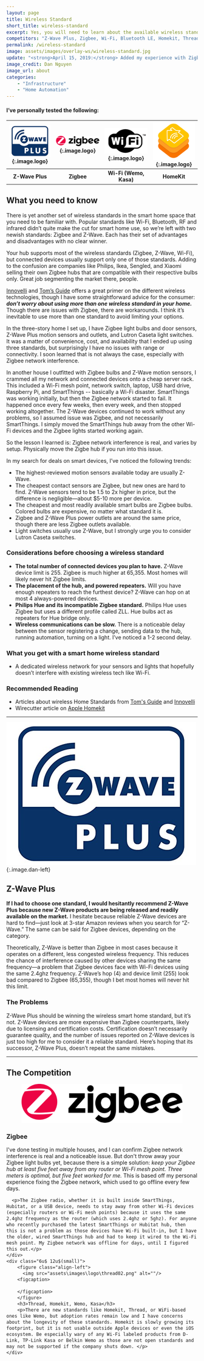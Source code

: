 ```yaml
---
layout: page
title: Wireless Standard
short_title: wireless-standard
excerpt: Yes, you will need to learn about the available wireless standards for smart homes to avoid buying the wrong sensors and lights.
competitors: "Z-Wave Plus, Zigbee, Wi-Fi, Bluetooth LE, Homekit, Thread"
permalink: /wireless-standard
image: assets/images/overlay-ws/wireless-standard.jpg
update: "<strong>April 15, 2019:</strong> Added my experience with Zigbee network interference."
image_credit: Dan Nguyen
image_url: about
categories: 
    - "Infrastructure"
    - "Home Automation"
---
```


<!--more-->

#### I’ve personally tested the following:

| ![Z-Wave](assets\images\logo\zwave.png){:.image.logo} | ![Zigbee](assets\images\logo\zigbee.png){:.image.logo} | ![Wi-Fi Based](assets\images\logo\wifi.png){:.image.logo} | ![Homekit](assets\images\logo\homekit.png){:.image.logo} |
|:-------:|:--------:|:---------:|:---------:|
| **Z-Wave Plus** | **Zigbee** | **Wi-Fi (Wemo, Kasa)** | **HomeKit** |


## What you need to know
There is yet another set of wireless standards in the smart home space that you need to be familiar with. Popular standards like Wi-Fi, Bluetooth, RF and infrared didn’t quite make the cut for smart home use, so we’re left with two newish standards: Zigbee and Z-Wave. Each has their set of advantages and disadvantages with no clear winner.

Your hub supports most of the wireless standards (Zigbee, Z-Wave, Wi-Fi), but connected devices usually support only one of those standards. Adding to the confusion are companies like Philips, Ikea, Sengled, and Xiaomi selling their own Zigbee hubs that are compatible with their respective bulbs only. Great job segmenting the market there, people.

[Innovelli](https://inovelli.com/z-wave-vs-zigbee-vs-bluetooth-vs-wifi-smart-home-technology/) and [Tom’s Guide](https://www.tomsguide.com/us/smart-home-wireless-network-primer,news-21085.html
) offers a great primer on the different wireless technologies, though I have some straightforward advice for the consumer: __*don’t worry about using more than one wireless standard in your home.*__ Though there are issues with Zigbee, there are workarounds. I think it’s inevitable to use more than one standard to avoid limiting your options.

In the three-story home I set up, I have Zigbee light bulbs and door sensors, Z-Wave Plus motion sensors and outlets, and Lutron Caseta light switches. It was a matter of convenience, cost, and availability that I ended up using three standards, but surprisingly I have no issues with range or connectivity. I soon learned that is not always the case, especially with Zigbee network interference.

In another house I outfitted with Zigbee bulbs and Z-Wave motion sensors, I crammed all my network and connected devices onto a cheap server rack. This included a Wi-Fi mesh point, network switch, laptop, USB hard drive, Raspberry Pi, and SmartThings -- basically a Wi-Fi disaster. SmartThings was working initially, but then the Zigbee network started to fail. It happened once every few weeks, then every week, and then stopped working altogether. The Z-Wave devices continued to work without any problems, so I assumed issue was Zigbee, and not necessarily SmartThings. I simply moved the SmartThings hub away from the other Wi-Fi devices and the Zigbee lights started working again.

So the lesson I learned is: Zigbee network interference is real, and varies by setup. Physically move the Zigbe hub if you run into this issue.

In my search for deals on smart devices, I’ve noticed the following trends:

- The highest-reviewed motion sensors available today are usually Z-Wave. 
- The cheapest contact sensors are Zigbee, but new ones are hard to find. Z-Wave sensors tend to be 1.5 to 2x higher in price, but the difference is negligible—about $5-10 more per device.
- The cheapest and most readily available smart bulbs are Zigbee bulbs. Colored bulbs are expensive, no matter what standard it is.
- Zigbee and Z-Wave Plus power outlets are around the same price, though there are less Zigbee outlets available.
- Light switches usually use Z-Wave, but I strongly urge you to consider Lutron Caseta switches.

### Considerations before choosing a wireless standard

<ul class="alt">
<li><strong>The total number of connected devices you plan to have.</strong> Z-Wave device limit is 255. Zigbee is much higher at 65,355. Most homes will likely never hit Zigbee limits.</li>
<li><strong>The placement of the hub, and powered repeaters.</strong> Will you have enough repeaters to reach the furthest device? Z-Wave can hop on at most 4 always-powered devices.</li>
<li><strong>Philips Hue and its incompatible Zigbee standard.</strong> Philips Hue uses Zigbee but uses a different profile called ZLL.  Hue bulbs act as repeaters for Hue bridge only.</li>
<li><strong>Wireless communications can be slow.</strong> There is a noticeable delay between the sensor registering a change, sending data to the hub, running automation, turning on a light. I’ve noticed a 1-2 second delay.</li>
</ul>

### What you get with a smart home wireless standard
<ul class="alt">
<li>A dedicated wireless network for your sensors and lights that hopefully doesn’t interfere with existing wireless tech like Wi-Fi.</li>
</ul>

### Recommended Reading

<ul class="alt">
<li>Articles about wireless Home Standards from <a href="https://www.tomsguide.com/us/smart-home-wireless-network-primer,news-21085.html">Tom's Guide</a> and <a href="https://inovelli.com/z-wave-vs-zigbee-vs-bluetooth-vs-wifi-smart-home-technology/">Innovelli</a></li>
<li>Wirecutter article on <a href="https://thewirecutter.com/reviews/building-a-smart-home-with-apples-homekit/">Apple Homekit</a></li>
</ul>


<!-- Product Review section -->
<hr class="minor" />

![Z-Wave](assets\images\logo\zwave.jpg){:.image.dan-left}

## Z-Wave Plus

**If I had to choose one standard, I would hesitantly recommend Z-Wave Plus because new Z-Wave products are being released and readily available on the market.** I hesitate because reliable Z-Wave devices are hard to find—just look at 3-star Amazon reviews when you search for “Z-Wave.” The same can be said for Zigbee devices, depending on the category.

Theoretically, Z-Wave is better than Zigbee in most cases because it operates on a different, less congested wireless frequency. This reduces the chance of interference caused by other devices sharing the same frequency—a problem that Zigbee devices face with Wi-Fi devices using the same 2.4ghz frequency. Z-Wave’s hop (4) and device limit (255) look  bad compared to Zigbee (65,355), though I bet most homes will never hit this limit. 

### The Problems
Z-Wave Plus should be winning the wireless smart home standard, but it’s not. Z-Wave devices are more expensive than Zigbee counterparts, likely due to licensing and certification costs. Certification doesn’t necessarily guarantee quality, and the number of issues reported on Z-Wave devices is just too high for me to consider it a reliable standard. Here’s hoping that its successor, Z-Wave Plus, doesn’t repeat the same mistakes.


<!-- Product Review section -->
<hr class="minor" />

## The Competition

<div class="row">
    <div class="6u 12u$(small)">
      <figure class="align-left">
          <img src="assets\images\logo\zigbee.png" alt=""/>
        <figcaption></figcaption>
      </figure>
      <h3>Zigbee</h3>
      <p>I've done testing in multiple houses, and I can confirm Zigbee network interference is real and a noticeable issue. But don't throw away your Zigbee light bulbs yet, because there is a simple solution: <i>keep your Zigbee hub at least five feet away from any router or Wi-Fi mesh point. Three meters is optimal, but five feet worked for me.</i> This is based off my personal experience fixing the Zigbee network, which used to go offline every few days.</p>

      <p>The Zigbee radio, whether it is built inside SmartThings, Hubitat, or a USB device, needs to stay away from other Wi-Fi devices (especially routers or Wi-Fi mesh points) because it uses the same 2.4ghz frequency as the router (which uses 2.4ghz or 5ghz). For anyone who recently purchased the latest SmartThings or Hubitat hub, then this is not a problem as those devices have Wi-Fi built-in, but I have the older, wired SmartThings hub and had to keep it wired to the Wi-Fi mesh point. My Zigbee network was offline for days, until I figured this out.</p>
    </div>
    <div class="6u$ 12u$(small)">
        <figure class="align-left">
          <img src="assets\images\logo\thread02.png" alt=""/>
        <figcaption>
    
        </figcaption>
        </figure>
    	<h3>Thread, Homekit, Wemo, Kasa</h3>
    	<p>There are new standards like Homekit, Thread, or WiFi-based ones like Wemo, but adoption rates remain low and I have concerns about the longevity of these standards. Homekit is slowly growing its footprint, but it is not usable outside Apple devices or even the iOS ecosystem. Be especially wary of any Wi-Fi labeled products from D-Link, TP-Link Kasa or Belkin Wemo as those are not open standards and may not be supported if the company shuts down. </p>
    </div>
</div>







